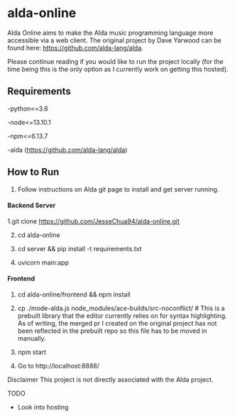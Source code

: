 # alda-online
Alda Online aims to make the Alda music programming language more accessible via a web client. The original project by Dave Yarwood can be found here: https://github.com/alda-lang/alda.


Please continue reading if you would like to run the project locally (for the time being this is the only option as I currently work on getting this hosted).

## Requirements

-python<=3.6 

-node<=13.10.1

-npm<=6.13.7

-alda (https://github.com/alda-lang/alda)

## How to Run

1. Follow instructions on Alda git page to install and get server running.

#### Backend Server

1.git clone https://github.com/JesseChua94/alda-online.git

2. cd alda-online

3. cd server && pip install -t requirements.txt

4. uvicorn main:app

#### Frontend
1. cd alda-online/frontend && npm install

2. cp ./mode-alda.js node_modules/ace-builds/src-noconflict/  # This is a prebuilt library that the editor currently relies on for syntax highlighting. As of writing, the merged pr I created on the original project has not been reflected in the prebuilt repo so this file has to be moved in manually.

3. npm start

4. Go to http://localhost:8888/


Disclaimer
This project is not directly associated with the Alda project.

TODO
- Look into hosting
